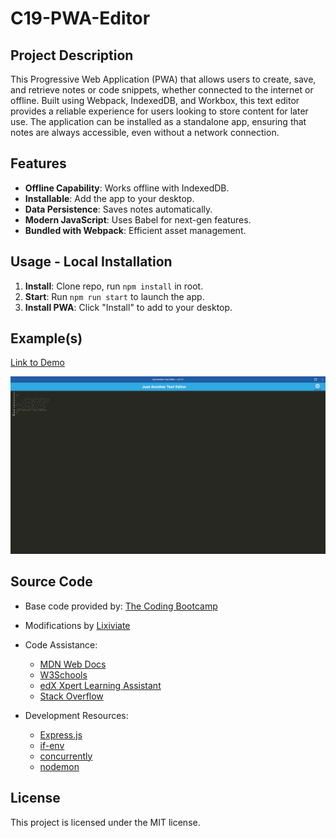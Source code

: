 # C19-PWA-Editor

## Project Description

This Progressive Web Application (PWA) that allows users to create, save, and retrieve notes or code snippets, whether connected to the internet or offline. Built using Webpack, IndexedDB, and Workbox, this text editor provides a reliable experience for users looking to store content for later use. The application can be installed as a standalone app, ensuring that notes are always accessible, even without a network connection.

## Features

- **Offline Capability**: Works offline with IndexedDB.
- **Installable**: Add the app to your desktop.
- **Data Persistence**: Saves notes automatically.
- **Modern JavaScript**: Uses Babel for next-gen features.
- **Bundled with Webpack**: Efficient asset management.

## Usage - Local Installation

1. **Install**: Clone repo, run `npm install` in root.
2. **Start**: Run `npm run start` to launch the app.
3. **Install PWA**: Click "Install" to add to your desktop.

## Example(s)

[Link to Demo](https://c19-pwa-editor.onrender.com)

![Example](./client/src/images/screenshot.png)

## Source Code

- Base code provided by: [The Coding Bootcamp](https://github.com/coding-boot-camp/cautious-meme)

- Modifications by [Lixiviate](https://github.com/Lixiviate)

- Code Assistance:
  - [MDN Web Docs](https://developer.mozilla.org/en-US/)
  - [W3Schools](https://www.w3schools.com/)
  - [edX Xpert Learning Assistant](https://www.edx.org/)
  - [Stack Overflow](https://stackoverflow.com/)
- Development Resources:
  - [Express.js](https://expressjs.com/)
  - [if-env](https://github.com/ericclemmons/if-env#readme)
  - [concurrently](https://github.com/open-cli-tools/concurrently#readme)
  - [nodemon](https://nodemon.io/)

## License

This project is licensed under the MIT license.
